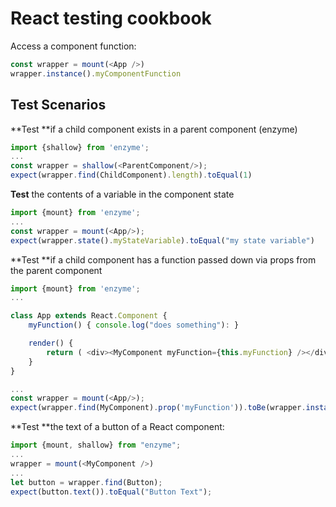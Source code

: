 # React testing cookbook

Access a component function:

```javascript
const wrapper = mount(<App />)
wrapper.instance().myComponentFunction
```

## Test Scenarios

**Test **if a child component exists in a parent component \(enzyme\)

```js
import {shallow} from 'enzyme';
...
const wrapper = shallow(<ParentComponent/>);
expect(wrapper.find(ChildComponent).length).toEqual(1)
```

**Test** the contents of a variable in the component state

```js
import {mount} from 'enzyme';
...
const wrapper = mount(<App/>);
expect(wrapper.state().myStateVariable).toEqual("my state variable")
```

**Test **if a child component has a function passed down via props from the parent component

```js
import {mount} from 'enzyme';
...

class App extends React.Component {
    myFunction() { console.log("does something"): }

    render() {
        return ( <div><MyComponent myFunction={this.myFunction} /></div> )
    }
}

...
const wrapper = mount(<App/>);
expect(wrapper.find(MyComponent).prop('myFunction')).toBe(wrapper.instance().myFunction)
```

**Test **the text of a button of a React component:

```javascript
import {mount, shallow} from "enzyme";
...
wrapper = mount(<MyComponent />)
...
let button = wrapper.find(Button);
expect(button.text()).toEqual("Button Text");
```



